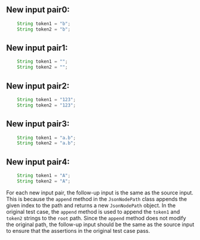 ## New input pair0:
```java
    String token1 = "b";
    String token2 = "b";
```

## New input pair1:
```java
    String token1 = "";
    String token2 = "";
```

## New input pair2:
```java
    String token1 = "123";
    String token2 = "123";
```

## New input pair3:
```java
    String token1 = "a.b";
    String token2 = "a.b";
```

## New input pair4:
```java
    String token1 = "A";
    String token2 = "A";
```

For each new input pair, the follow-up input is the same as the source input. This is because the `append` method in the `JsonNodePath` class appends the given index to the path and returns a new `JsonNodePath` object. In the original test case, the `append` method is used to append the `token1` and `token2` strings to the `root` path. Since the `append` method does not modify the original path, the follow-up input should be the same as the source input to ensure that the assertions in the original test case pass.